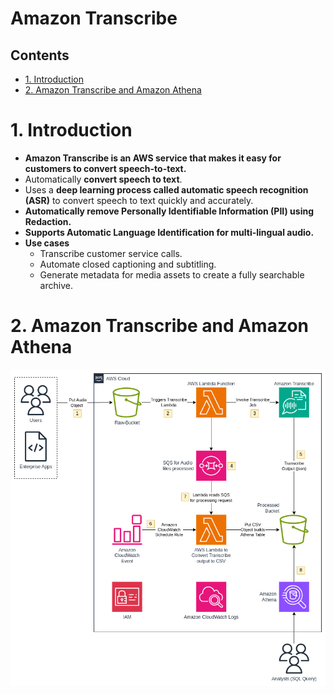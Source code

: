 # Amazon Transcribe <!-- omit in toc -->

## Contents <!-- omit in toc -->

- [1. Introduction](#1-introduction)
- [2. Amazon Transcribe and Amazon Athena](#2-amazon-transcribe-and-amazon-athena)

# 1. Introduction

- **Amazon Transcribe is an AWS service that makes it easy for customers to convert speech-to-text.**
- Automatically **convert speech to text**.
- Uses a **deep learning process called automatic speech recognition (ASR)** to convert speech to text quickly and accurately.
- **Automatically remove Personally Identifiable Information (PII) using Redaction.**
- **Supports Automatic Language Identification for multi-lingual audio.**
- **Use cases**
  - Transcribe customer service calls.
  - Automate closed captioning and subtitling.
  - Generate metadata for media assets to create a fully searchable archive.

# 2. Amazon Transcribe and Amazon Athena

![Amazon Transcribe and Amazon Athena](/Images/Machine%20Learning/AmazonTranscribeAmazonAthenaIntegration.png)
